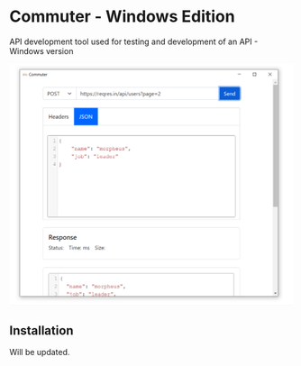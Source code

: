# Commuter - Windows Edition

API development tool used for testing and development of an API - Windows version

![demo](./demo.PNG)

## Installation 

Will be updated.